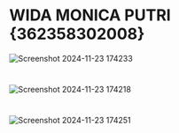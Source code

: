 # WIDA MONICA PUTRI {362358302008}

![Screenshot 2024-11-23 174233](https://github.com/user-attachments/assets/8a97f9c4-976f-4d25-ba9d-76f1d250263f)
#
![Screenshot 2024-11-23 174218](https://github.com/user-attachments/assets/ae0f2550-8c81-4bc7-9656-aea5ea1f9e93)
#
![Screenshot 2024-11-23 174251](https://github.com/user-attachments/assets/1d524675-20f2-404b-9998-bd9fb09d866f)
